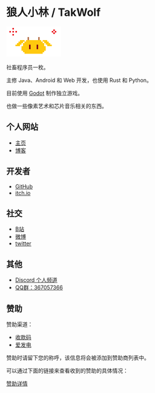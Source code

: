 # 狼人小林 / TakWolf 

![Logo](images/pixel_qiu.gif)

社畜程序员一枚。

主修 Java、Android 和 Web 开发，也使用 Rust 和 Python。

目前使用 [Godot](https://godotengine.org) 制作独立游戏。

也做一些像素艺术和芯片音乐相关的东西。

## 个人网站

- [主页](https://takwolf.com)
- [博客](https://blog.takwolf.com)

## 开发者

- [GitHub](https://github.com/TakWolf)
- [itch.io](https://takwolf.itch.io)

## 社交

- [B站](https://space.bilibili.com/445245)
- [微博](https://weibo.com/takwolf)
- [twitter](https://twitter.com/takgdx)

## 其他

- [Discord 个人频道](https://discord.gg/9HY9WD4TRe)
- [QQ群：367057366](https://jq.qq.com/?_wv=1027&k=Z5pposJE)

## 赞助

赞助渠道：

- [收款码](payment-qr-codes.md)
- [爱发电](https://afdian.net/@takwolf)

赞助时请留下您的称呼，该信息将会被添加到赞助商列表中。

可以通过下面的链接来查看收到的赞助的具体情况：

[赞助详情](sponsors.md)
